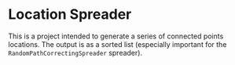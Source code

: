 ﻿# Location Spreader
This is a project intended to generate a series of connected points locations.
The output is as a sorted list (especially important for the `RandomPathCorrectingSpreader` spreader).
